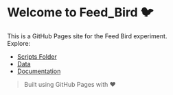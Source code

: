 # Welcome to Feed_Bird 🐦

This is a GitHub Pages site for the Feed Bird experiment.  
Explore:

- [Scripts Folder](./Scripts/)
- [Data](./Data/)
- [Documentation](./README.md)

> Built using GitHub Pages with ❤️
